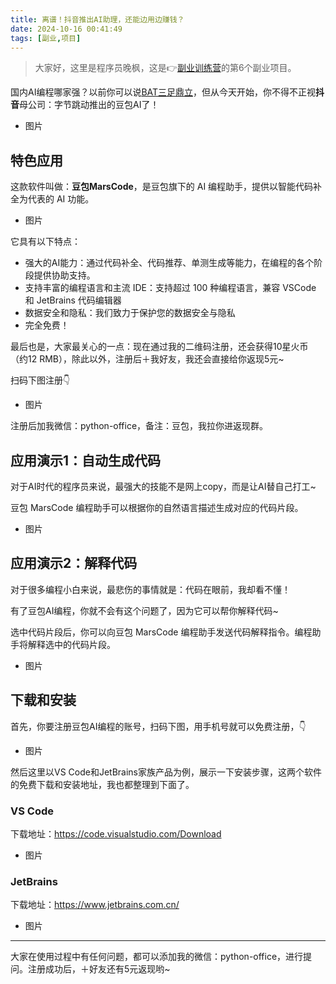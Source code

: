```yaml
---
title: 离谱！抖音推出AI助理，还能边用边赚钱？
date: 2024-10-16 00:41:49
tags: [副业,项目]
---
```


> 大家好，这里是程序员晚枫，这是👉[副业训练营](https://mp.weixin.qq.com/mp/appmsgalbum?__biz=Mzk0MjYzNTI3MQ==&action=getalbum&album_id=3342868959406227458&scene=173&subscene=227&sessionid=1718992067&enterid=1718992079&from_msgid=2247483924&from_itemidx=1&count=3&nolastread=1#wechat_redirect)的第6个副业项目。


国内AI编程哪家强？以前你可以说[BAT三足鼎立](https://mp.weixin.qq.com/s/_jx0TU3vS1kyNh8Oj27tPA)，但从今天开始，你不得不正视**抖音**母公司：字节跳动推出的豆包AI了！

- 图片

## 特色应用

这款软件叫做：**豆包MarsCode**，是豆包旗下的 AI 编程助手，提供以智能代码补全为代表的 AI 功能。

- 图片

它具有以下特点：

- 强大的AI能力：通过代码补全、代码推荐、单测生成等能力，在编程的各个阶段提供协助支持。
- 支持丰富的编程语言和主流 IDE：支持超过 100 种编程语言，兼容 VSCode 和 JetBrains 代码编辑器
- 数据安全和隐私：我们致力于保护您的数据安全与隐私
- 完全免费！

最后也是，大家最关心的一点：现在通过我的二维码注册，还会获得10星火币（约12 RMB），除此以外，注册后＋我好友，我还会直接给你返现5元~

扫码下图注册👇

- 图片

注册后加我微信：python-office，备注：豆包，我拉你进返现群。

## 应用演示1：自动生成代码

对于AI时代的程序员来说，最强大的技能不是网上copy，而是让AI替自己打工~

豆包 MarsCode 编程助手可以根据你的自然语言描述生成对应的代码片段。




- 图片

## 应用演示2：解释代码

对于很多编程小白来说，最悲伤的事情就是：代码在眼前，我却看不懂！

有了豆包AI编程，你就不会有这个问题了，因为它可以帮你解释代码~

选中代码片段后，你可以向豆包 MarsCode 编程助手发送代码解释指令。编程助手将解释选中的代码片段。

- 图片


## 下载和安装


首先，你要注册豆包AI编程的账号，扫码下图，用手机号就可以免费注册，👇

- 图片

然后这里以VS Code和JetBrains家族产品为例，展示一下安装步骤，这两个软件的免费下载和安装地址，我也都整理到下面了。


### VS Code

下载地址：https://code.visualstudio.com/Download

- 图片


### JetBrains

下载地址：https://www.jetbrains.com.cn/

- 图片

-----

大家在使用过程中有任何问题，都可以添加我的微信：python-office，进行提问。注册成功后，＋好友还有5元返现哟~

